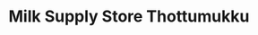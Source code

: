 ---
title: "Milk Supply Store Thottumukku"
url: /thottumukku/milk-supply-store-thottumukku/
shop: Milch
---